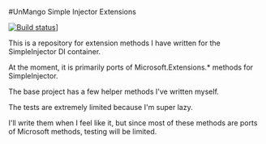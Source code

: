 #UnMango Simple Injector Extensions

[![Build status](https://unstoppablemango.visualstudio.com/unmango/_apis/build/status/unmango.extensions.simpleinjector-ci?branch=master)](https://unstoppablemango.visualstudio.com/unmango/_build/latest?definitionId=30&branch=master)]

This is a repository for extension methods I have written for the SimpleInjector DI container.

At the moment, it is primarily ports of Microsoft.Extensions.* methods for SimpleInjector.

The base project has a few helper methods I've written myself.

The tests are extremely limited because I'm super lazy.

I'll write them when I feel like it, but since most of these methods are ports of Microsoft methods, testing will be limited.

